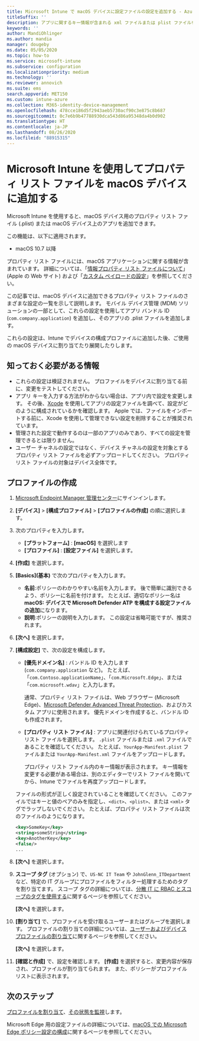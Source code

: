 ```yaml
---
title: Microsoft Intune で macOS デバイスに設定ファイルの設定を追加する - Azure | Microsoft Docs
titleSuffix: ''
description: アプリに関するキー情報が含まれる xml ファイルまたは plist ファイルを追加します。 設定ファイル デバイス構成プロファイルを使用してプロパティ リスト ファイル内のキー情報を変更し、それを macOS デバイスに割り当てます。
keywords: ''
author: MandiOhlinger
ms.author: mandia
manager: dougeby
ms.date: 05/05/2020
ms.topic: how-to
ms.service: microsoft-intune
ms.subservice: configuration
ms.localizationpriority: medium
ms.technology: ''
ms.reviewer: annovich
ms.suite: ems
search.appverid: MET150
ms.custom: intune-azure
ms.collection: M365-identity-device-management
ms.openlocfilehash: 478cce186d5f2943aeb5730acf90c3e875c8b687
ms.sourcegitcommit: 0c7e6b9b47788930dca543d86a95348da4b0d902
ms.translationtype: HT
ms.contentlocale: ja-JP
ms.lasthandoff: 08/26/2020
ms.locfileid: "88915315"
---
```

# <a name="add-a-property-list-file-to-macos-devices-using-microsoft-intune"></a>Microsoft Intune を使用してプロパティ リスト ファイルを macOS デバイスに追加する

Microsoft Intune を使用すると、macOS デバイス用のプロパティ リスト ファイル (.plist) または macOS デバイス上のアプリを追加できます。

この機能は、以下に適用されます。

- macOS 10.7 以降

プロパティ リスト ファイルには、macOS アプリケーションに関する情報が含まれています。 詳細については、「[情報プロパティ リスト ファイルについて](https://developer.apple.com/library/archive/documentation/General/Reference/InfoPlistKeyReference/Articles/AboutInformationPropertyListFiles.html)」 (Apple の Web サイト) および「[カスタム ペイロードの設定](https://support.apple.com/guide/mdm/custom-mdm9abbdbe7/1/web/1)」を参照してください。

この記事では、macOS デバイスに追加できるプロパティ リスト ファイルのさまざまな設定の一覧を示して説明します。 モバイル デバイス管理 (MDM) ソリューションの一部として、これらの設定を使用してアプリ バンドル ID (`com.company.application`) を追加し、そのアプリの .plist ファイルを追加します。

これらの設定は、Intune でデバイスの構成プロファイルに追加した後、ご使用の macOS デバイスに割り当てたり展開したりします。

## <a name="what-you-need-to-know"></a>知っておく必要がある情報

- これらの設定は検証されません。 プロファイルをデバイスに割り当てる前に、変更をテストしてください。
- アプリ キーを入力する方法がわからない場合は、アプリ内で設定を変更します。 その後、[Xcode](https://developer.apple.com/xcode/) を使用してアプリの設定ファイルを調べて、設定がどのように構成されているかを確認します。 Apple では、ファイルをインポートする前に、Xcode を使用して管理できない設定を削除することが推奨されています。
- 管理された設定で動作するのは一部のアプリのみであり、すべての設定を管理できるとは限りません。
- ユーザー チャネルの設定ではなく、デバイス チャネルの設定を対象とするプロパティ リスト ファイルを必ずアップロードしてください。 プロパティ リスト ファイルの対象はデバイス全体です。

## <a name="create-the-profile"></a>プロファイルの作成

1. [Microsoft Endpoint Manager 管理センター](https://go.microsoft.com/fwlink/?linkid=2109431)にサインインします。
2. **[デバイス]**  >  **[構成プロファイル]**  >  **[プロファイルの作成]** の順に選択します。
3. 次のプロパティを入力します。

    - **[プラットフォーム]** : **[macOS]** を選択します
    - **[プロファイル]** : **[設定ファイル]** を選択します。

4. **[作成]** を選択します。
5. **[Basics]\(基本\)** で次のプロパティを入力します。

    - **名前**:ポリシーのわかりやすい名前を入力します。 後で簡単に識別できるよう、ポリシーに名前を付けます。 たとえば、適切なポリシー名は **macOS: デバイスで Microsoft Defender ATP を構成する設定ファイルの追加**になります。
    - **説明**:ポリシーの説明を入力します。 この設定は省略可能ですが、推奨されます。

6. **[次へ]** を選択します。

7. **[構成設定]** で、次の設定を構成します。

    - **[優先ドメイン名]** : バンドル ID を入力します (`com.company.application` など)。 たとえば、「`com.Contoso.applicationName`」、「`com.Microsoft.Edge`」、または「`com.microsoft.wdav`」と入力します。

      通常、プロパティ リスト ファイルは、Web ブラウザー (Microsoft Edge)、[Microsoft Defender Advanced Threat Protection](/windows/security/threat-protection/microsoft-defender-atp/microsoft-defender-atp-mac)、およびカスタム アプリに使用されます。 優先ドメインを作成すると、バンドル ID も作成されます。

    - **[プロパティ リスト ファイル]** : アプリに関連付けられているプロパティ リスト ファイルを選択します。 `.plist` ファイルまたは `.xml` ファイルであることを確認してください。 たとえば、`YourApp-Manifest.plist` ファイルまたは `YourApp-Manifest.xml` ファイルをアップロードします。

      プロパティ リスト ファイル内のキー情報が表示されます。 キー情報を変更する必要がある場合は、別のエディターでリスト ファイルを開いてから、Intune でファイルを再度アップロードします。

    ファイルの形式が正しく設定されていることを確認してください。 このファイルではキーと値のペアのみを指定し、`<dict>`、`<plist>`、または `<xml>` タグでラップしないでください。 たとえば、プロパティ リスト ファイルは次のファイルのようになります。

    ```xml
    <key>SomeKey</key>
    <string>someString</string>
    <key>AnotherKey</key>
    <false/>
    ...
    ```

8. **[次へ]** を選択します。
9. **スコープ タグ** (オプション) で、`US-NC IT Team` や `JohnGlenn_ITDepartment` など、特定の IT グループにプロファイルをフィルター処理するためのタグを割り当てます。 スコープ タグの詳細については、[分散 IT に RBAC とスコープのタグを使用する](../fundamentals/scope-tags.md)に関するページを参照してください。

    **[次へ]** を選択します。

10. **[割り当て]** で、プロファイルを受け取るユーザーまたはグループを選択します。 プロファイルの割り当ての詳細については、[ユーザーおよびデバイス プロファイルの割り当て](device-profile-assign.md)に関するページを参照してください。

    **[次へ]** を選択します。

11. **[確認と作成]** で、設定を確認します。 **[作成]** を選択すると、変更内容が保存され、プロファイルが割り当てられます。 また、ポリシーがプロファイル リストに表示されます。

## <a name="next-steps"></a>次のステップ

[プロファイルを割り当て](device-profile-assign.md)、[その状態を監視](device-profile-monitor.md)します。

Microsoft Edge 用の設定ファイルの詳細については、[macOS での Microsoft Edge ポリシー設定の構成](/deployedge/configure-microsoft-edge-on-mac)に関するページを参照してください。
